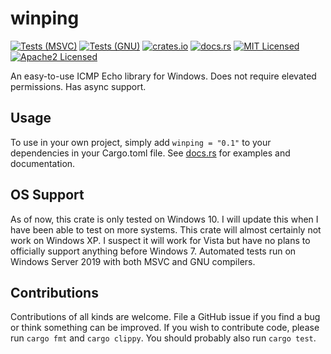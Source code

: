 # winping

[![Tests (MSVC)](https://github.com/TyPR124/winping/workflows/Tests%20MSVC/badge.svg)](https://github.com/TyPR124/winping/actions?query=workflow%3A%22Tests%20MSVC%22)
[![Tests (GNU)](https://github.com/TyPR124/winping/workflows/Tests%20GNU/badge.svg)](https://github.com/TyPR124/winping/actions?query=workflow%3A%22Tests%20GNU%22)
[![crates.io](https://meritbadge.herokuapp.com/winping)](https://crates.io/crates/winping)
[![docs.rs](https://docs.rs/winping/badge.svg)](https://docs.rs/winping)
[![MIT Licensed](https://img.shields.io/badge/license-MIT-blue.svg)](./LICENSE-MIT)
[![Apache2 Licensed](https://img.shields.io/badge/license-Apache2-blue.svg)](./LICENSE-APACHE)

An easy-to-use ICMP Echo library for Windows. Does not require elevated permissions. Has async support.

## Usage

To use in your own project, simply add `winping = "0.1"` to your dependencies in your Cargo.toml file. See [docs.rs](https://docs.rs/winping) for examples and documentation.

## OS Support

As of now, this crate is only tested on Windows 10. I will update this when I have been able to test on more systems. This crate will almost certainly not work on Windows XP. I suspect it will work for Vista but have no plans to officially support anything before Windows 7. Automated tests run on Windows Server 2019 with both MSVC and GNU compilers.

## Contributions

Contributions of all kinds are welcome. File a GitHub issue if you find a bug or think something can be improved. If you wish to contribute code, please run `cargo fmt` and `cargo clippy`. You should probably also run `cargo test`.
